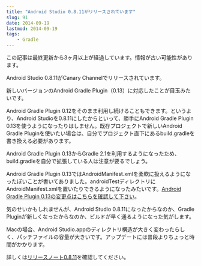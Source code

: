 ```yaml
---
title: "Android Studio 0.8.11がリリースされています"
slug: 91
date: 2014-09-19
lastmod: 2014-09-19
tags: 
    - Gradle
---
```


<div id="wppda_alert">この記事は最終更新から3ヶ月以上が経過しています。情報が古い可能性があります。</div><p>Android Studio 0.8.11がCanary Channelでリリースされています。</p>
<p>新しいバージョンのAndroid Gradle Plugin（0.13）に対応したことが目玉みたいです。</p>
<p>Android Gradle Plugin 0.12をそのまま利用し続けることもできます。というより、Android Studioを0.8.11にしたからといって、勝手にAndroid Gradle Plugin 0.13を使うようになったりはしません。既存プロジェクトで新しいAndroid Gradle Pluginを使いたい場合は、自分でプロジェクト直下にあるbuild.gradleを書き換える必要があります。</p>
<p>Android Gradle Plugin 0.13からGradle 2.1を利用するようになったため、build.gradleを自分で拡張している人は注意が要るでしょう。</p>
<p>Android Gradle Plugin 0.13ではAndroidManifest.xmlを柔軟に扱えるようになったぽいことが書いてありました。androidTestディレクトリにAndroidManifest.xmlを置いたりできるようになったみたいです。<a href="http://tools.android.com/tech-docs/new-build-system">Android Gradle Plugin 0.13の変更点はこちらを確認して下さい</a>。</p>
<p>気のせいかもしれませんが、Android Studio 0.8.11になったからなのか、Gradle Pluginが新しくなったからなのか、ビルドが早く通るようになった気がします。</p>
<p>Macの場合、Android Studio.appのディレクトリ構造が大きく変わったらしく、パッチファイルの容量が大きいです。アップデートには普段よりちょっと時間がかかります。</p>
<p>詳しくは<a href="http://tools.android.com/recent/androidstudio0811released">リリースノート0.8.11</a>を確認してください。</p>

  